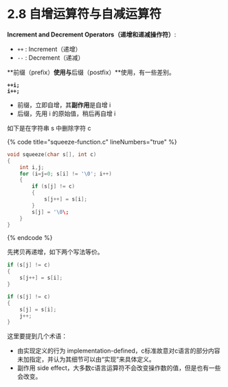 # 2.8 自增运算符与自减运算符

**Increment and Decrement Operators（递增和递减操作符）**:

* `++` : Increment（递增）
* `--` : Decrement（递减）

**前缀（prefix）**使用与**后缀（postfix）**使用，有一些差别。

<pre class="language-c"><code class="lang-c"><strong>++i;
</strong><strong>i++;
</strong></code></pre>

* 前缀，立即自增，其**副作用**是自增 i
* 后缀，先用 i 的原始值，稍后再自增 i



如下是在字符串 s 中删除字符 c

{% code title="squeeze-function.c" lineNumbers="true" %}
```c
void squeeze(char s[], int c)
{
    int i,j;
    for (i=j=0; s[i] != '\0'; i++) 
    {
        if (s[j] != c) 
        {
            s[j++] = s[i];
        }
        s[j] = '\0\;
    }
}
```
{% endcode %}

先拷贝再递增，如下两个写法等价。

```c
if (s[j] != c) 
{
    s[j++] = s[i];
}
```

```c
if (s[j] != c) 
{
    s[j] = s[i];
    j++;
}
```



这里要提到几个术语：

* 由实现定义的行为 implementation-defined，c标准故意对c语言的部分内容未加指定，并认为其细节可以由“实现”来具体定义。
* 副作用 side effect，大多数c语言运算符不会改变操作数的值，但是也有一些会改变。

